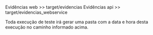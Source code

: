 Evidências web >> target/evidencias
Evidências api >> target/evidencias_webservice

Toda execução de teste irá gerar uma pasta com a data e hora desta execução no caminho informado acima.
